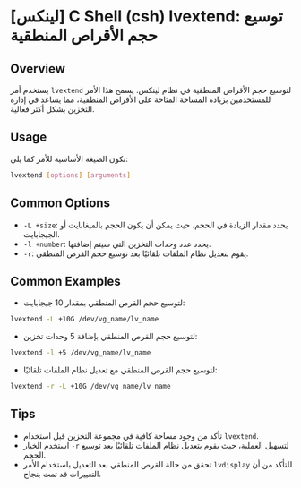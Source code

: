 # [لينكس] C Shell (csh) lvextend: توسيع حجم الأقراص المنطقية

## Overview
يستخدم أمر `lvextend` لتوسيع حجم الأقراص المنطقية في نظام لينكس. يسمح هذا الأمر للمستخدمين بزيادة المساحة المتاحة على الأقراص المنطقية، مما يساعد في إدارة التخزين بشكل أكثر فعالية.

## Usage
تكون الصيغة الأساسية للأمر كما يلي:

```bash
lvextend [options] [arguments]
```

## Common Options
- `-L +size`: يحدد مقدار الزيادة في الحجم، حيث يمكن أن يكون الحجم بالميغابايت أو الجيجابايت.
- `-l +number`: يحدد عدد وحدات التخزين التي سيتم إضافتها.
- `-r`: يقوم بتعديل نظام الملفات تلقائيًا بعد توسيع حجم القرص المنطقي.

## Common Examples
- لتوسيع حجم القرص المنطقي بمقدار 10 جيجابايت:
```bash
lvextend -L +10G /dev/vg_name/lv_name
```

- لتوسيع حجم القرص المنطقي بإضافة 5 وحدات تخزين:
```bash
lvextend -l +5 /dev/vg_name/lv_name
```

- لتوسيع حجم القرص المنطقي مع تعديل نظام الملفات تلقائيًا:
```bash
lvextend -r -L +10G /dev/vg_name/lv_name
```

## Tips
- تأكد من وجود مساحة كافية في مجموعة التخزين قبل استخدام `lvextend`.
- استخدم الخيار `-r` لتسهيل العملية، حيث يقوم بتعديل نظام الملفات تلقائيًا بعد توسيع الحجم.
- تحقق من حالة القرص المنطقي بعد التعديل باستخدام الأمر `lvdisplay` للتأكد من أن التغييرات قد تمت بنجاح.